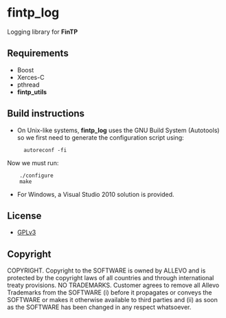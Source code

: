 fintp_log
=========

Logging library for **FinTP**

Requirements
------------
- Boost
- Xerces-C
- pthread
- **fintp_utils**

Build instructions
------------------
- On Unix-like systems, **fintp_log** uses the GNU Build System (Autotools) so we first need to generate the configuration script using:


        autoreconf -fi
Now we must run: 

        ./configure
        make

- For Windows, a Visual Studio 2010 solution is provided.

License
-------
- [GPLv3](http://www.gnu.org/licenses/gpl-3.0.html)

Copyright
-------
COPYRIGHT.  Copyright to the SOFTWARE is owned by ALLEVO and is protected by the copyright laws of all countries and through international treaty provisions. 
NO TRADEMARKS.  Customer agrees to remove all Allevo Trademarks from the SOFTWARE (i) before it propagates or conveys the SOFTWARE or makes it otherwise available to third parties and (ii) as soon as the SOFTWARE has been changed in any respect whatsoever. 
